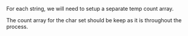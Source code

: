 
For each string, we will need to setup a separate temp count array.

The count array for the char set should be keep as it is throughout the process.
